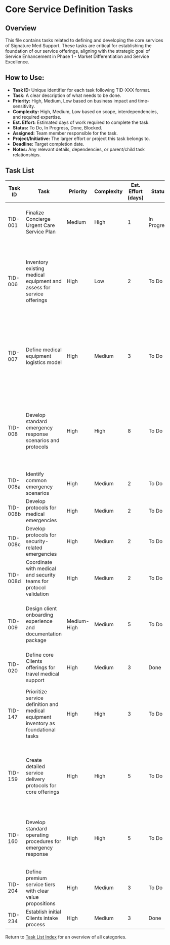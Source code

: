 <!-- Task list for Core Service Definition, focusing on defining and developing core services for Signature Med Support. Last updated: 2025-05-18 -->

# Core Service Definition Tasks

## Overview
This file contains tasks related to defining and developing the core services of Signature Med Support. These tasks are critical for establishing the foundation of our service offerings, aligning with the strategic goal of Service Enhancement in Phase 1 - Market Differentiation and Service Excellence.

## How to Use:
- **Task ID:** Unique identifier for each task following TID-XXX format.
- **Task:** A clear description of what needs to be done.
- **Priority:** High, Medium, Low based on business impact and time-sensitivity.
- **Complexity:** High, Medium, Low based on scope, interdependencies, and required expertise.
- **Est. Effort:** Estimated days of work required to complete the task.
- **Status:** To Do, In Progress, Done, Blocked.
- **Assigned:** Team member responsible for the task.
- **Project/Initiative:** The larger effort or project this task belongs to.
- **Deadline:** Target completion date.
- **Notes:** Any relevant details, dependencies, or parent/child task relationships.

## Task List
| Task ID | Task | Priority | Complexity | Est. Effort (days) | Status | Assigned | Project/Initiative | Deadline | Notes | Dependencies |
|---------|------|----------|------------|-------------------|--------|----------|-------------------|----------|-------|--------------|
| TID-001 | Finalize Concierge Urgent Care Service Plan | Medium | High | 1 | In Progress | Adam Peterson | Service Development | 2025-05-20 | Incorporate feedback from stakeholders and finalize service offerings. | |
| TID-006 | Inventory existing medical equipment and assess for service offerings | High | Low | 2 | To Do | Operations | Core Services | 2025-05-25 | Assess suitability, condition, and quantity against potential service needs. Critical for defining feasible service offerings. | |
| TID-007 | Define medical equipment logistics model | High | Medium | 3 | To Do | Operations | Core Services | 2025-05-30 | Plan for storage, deployment, maintenance, resupply, and transport based on defined services and global network plans. | |
| TID-008 | Develop standard emergency response scenarios and protocols | High | High | 8 | To Do | Operations | Core Services | 2025-06-15 | Coordinate with medical and security teams. Dependent on service definitions. Child Tasks: TID-008a, TID-008b, TID-008c, TID-008d | |
| TID-008a | Identify common emergency scenarios | High | Medium | 2 | To Do | Operations | Core Services | 2025-06-07 | Parent Task: TID-008 | |
| TID-008b | Develop protocols for medical emergencies | High | Medium | 2 | To Do | Medical | Core Services | 2025-06-09 | Parent Task: TID-008; Dependent on TID-008a | TID-008a |
| TID-008c | Develop protocols for security-related emergencies | High | Medium | 2 | To Do | Security | Core Services | 2025-06-09 | Parent Task: TID-008; Dependent on TID-008a | TID-008a |
| TID-008d | Coordinate with medical and security teams for protocol validation | High | Medium | 2 | To Do | Operations | Core Services | 2025-06-15 | Parent Task: TID-008; Dependent on TID-008b and TID-008c | TID-008b, TID-008c |
| TID-009 | Design client onboarding experience and documentation package | Medium-High | Medium | 5 | To Do | Operations | Core Services | 2025-06-20 | Create comprehensive process for new client integration. Dependent on service definition. | |
| TID-020 | Define core Clients offerings for travel medical support | High | Medium | 3 | Done | Operations | Service Definition | 2025-05-10 | Core services defined for launch. | |
| TID-147 | Prioritize service definition and medical equipment inventory as foundational tasks | High | High | 3 | To Do | Operations | Core Services | 2025-05-30 | From learnings.md (2025-05-17). Critical for all other planning. Prioritized for immediate action. | |
| TID-159 | Create detailed service delivery protocols for core offerings | High | High | 5 | To Do | Operations | Service Development | 2025-06-01 | From next-steps.md. Define protocols for each service to ensure consistency. Confirmed alignment with next step. | |
| TID-160 | Develop standard operating procedures for emergency response | High | High | 5 | To Do | Medical Team | Operations | 2025-06-05 | From next-steps.md. Ensure quick and effective response protocols. Confirmed alignment with next step. | |
| TID-204 | Define premium service tiers with clear value propositions | High | Medium | 3 | To Do | Product Team | Service Development | 2025-06-05 | Align with strategic goal of service excellence and market differentiation. | |
| TID-234 | Establish initial Clients intake process | High | Medium | 3 | Done | Operations | Process Setup | 2025-05-10 | Process established for new clients. | |

Return to [Task List Index](tasks.md) for an overview of all categories. 